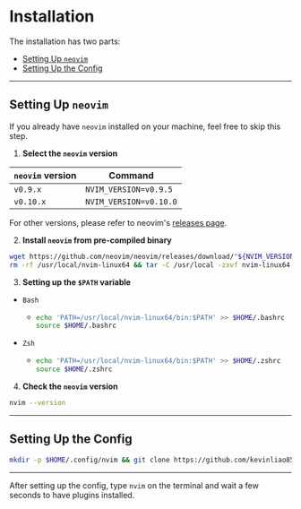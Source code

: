 # Installation

The installation has two parts:
- [Setting Up `neovim`](#setting-up-neovim)
- [Setting Up the Config](#setting-up-the-config)

---

## Setting Up `neovim`

If you already have `neovim` installed on your machine, feel free to skip this step.

1. **Select the `neovim` version**

| `neovim` version | Command |
| --- | --- |
| `v0.9.x` | `NVIM_VERSION=v0.9.5`
| `v0.10.x` | `NVIM_VERSION=v0.10.0`

For other versions, please refer to neovim's [releases page](https://github.com/neovim/neovim/releases).

2. **Install `neovim` from pre-compiled binary**

```bash
wget https://github.com/neovim/neovim/releases/download/"${NVIM_VERSION}"/nvim-linux64.tar.gz
rm -rf /usr/local/nvim-linux64 && tar -C /usr/local -zxvf nvim-linux64.tar.gz # as root
```

3. **Setting up the `$PATH` variable**

- `Bash`
  - ```bash
    echo 'PATH=/usr/local/nvim-linux64/bin:$PATH' >> $HOME/.bashrc
    source $HOME/.bashrc
    ```
- `Zsh`
  - ```bash
    echo 'PATH=/usr/local/nvim-linux64/bin:$PATH' >> $HOME/.zshrc
    source $HOME/.zshrc
    ```

4. **Check the `neovim` version**

```bash
nvim --version
```

---

## Setting Up the Config

```bash
mkdir -p $HOME/.config/nvim && git clone https://github.com/kevinliao852/my-nvim-config.git $HOME/.config/nvim/
```

---

After setting up the config, type `nvim` on the terminal and wait a few seconds to have plugins installed.
